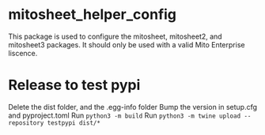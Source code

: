 # mitosheet_helper_config

This package is used to configure the mitosheet, mitosheet2, and mitosheet3 packages. 
It should only be used with a valid Mito Enterprise liscence. 

# Release to test pypi
Delete the dist folder, and the .egg-info folder
Bump the version in setup.cfg and pyproject.toml
Run `python3 -m build`
Run `python3 -m twine upload --repository testpypi dist/*`